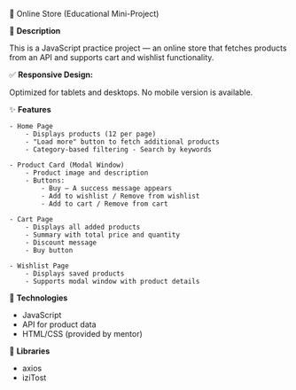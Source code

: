 🛒 Online Store (Educational Mini-Project)

📌 **Description**

This is a JavaScript practice project — an online store that fetches products
from an API and supports cart and wishlist functionality.

✅ **Responsive Design:**

Optimized for tablets and desktops. No mobile version is available.

✨ **Features**

    - Home Page
        - Displays products (12 per page)
        - "Load more" button to fetch additional products
        - Category-based filtering - Search by keywords

    - Product Card (Modal Window)
        - Product image and description
        - Buttons:
            - Buy — A success message appears
            - Add to wishlist / Remove from wishlist
            - Add to cart / Remove from cart

    - Cart Page
        - Displays all added products
        - Summary with total price and quantity
        - Discount message
        - Buy button

    - Wishlist Page
        - Displays saved products
        - Supports modal window with product details

🔧 **Technologies**

- JavaScript
- API for product data
- HTML/CSS (provided by mentor)

🧾 **Libraries**

- axios
- iziTost
